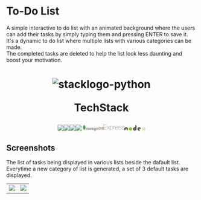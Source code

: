 
# To-Do List
A simple interactive to do list with an animated background where the users can add their tasks by simply typing them and pressing ENTER to save it. 
<br>
It's a dynamic to do list where multiple lists with various categories can be made.
<br>
The completed tasks are deleted to help the list look less daunting and boost your motivation.

<h1 align="center">
  <img src="https://ik.imagekit.io/pq7opoglh/GitHub_ReadMe/stack_GjMfbKvDP.svg?ik-sdk-version=javascript-1.4.3&updatedAt=1655143763495" width="55" alt="stacklogo-python" />

 TechStack</h1>

<div align="center"><img width="55" src="https://raw.githubusercontent.com/gilbarbara/logos/master/logos/html-5.svg"/><img width="55" src="https://raw.githubusercontent.com/gilbarbara/logos/master/logos/css-3.svg"/><img width="55" src="https://raw.githubusercontent.com/gilbarbara/logos/master/logos/javascript.svg"/><img width="55" src="https://ik.imagekit.io/pq7opoglh/GitHub_ReadMe/To-Do_List_Homepage_Screenshot/ejs_o5_afmImW.svg?ik-sdk-version=javascript-1.4.3&updatedAt=1655145623529"/>
<img width="55" src="https://raw.githubusercontent.com/gilbarbara/logos/master/logos/mongodb.svg"/><img width="55" src="https://raw.githubusercontent.com/gilbarbara/logos/master/logos/express.svg"/><img width="55" src="https://raw.githubusercontent.com/gilbarbara/logos/master/logos/nodejs.svg"/></div>

## Screenshots
The list of tasks being displayed in various lists beside the dafault list. Everytime a new category of list is generated, a set of 3 default tasks are displayed.
<div align="center">
<table>
  <tr>
  <td>
<img src="https://ik.imagekit.io/pq7opoglh/GitHub_ReadMe/To-Do_List_Homepage_Screenshot/To-Do_List_Screenshot_cuwsVt4TQ.png?ik-sdk-version=javascript-1.4.3&updatedAt=1654864716343"/>
</td>
<td>
<img src="https://ik.imagekit.io/pq7opoglh/GitHub_ReadMe/To-Do_List_Homepage_Screenshot/work_list_FoW8Q2aRB.png?ik-sdk-version=javascript-1.4.3&updatedAt=1656218248037"/>
</td>
</tr>
</table>
</div>

